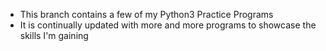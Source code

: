 - This branch contains a few of my Python3 Practice Programs
- It is continually updated with more and more programs to showcase the skills I'm gaining
